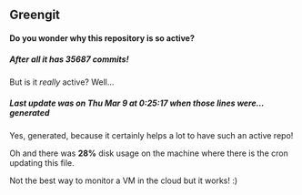 ## Greengit

#### Do you wonder why this repository is so active?

##### After all it has 35687 commits!

But is it *really* active? Well...

##### Last update was on Thu Mar 9 at 0:25:17 when those lines were... generated

Yes, generated, because it certainly helps a lot to have such an active repo!

Oh and there was **28%** disk usage on the machine
where there is the cron updating this file.

Not the best way to monitor a VM in the cloud but it works! :)
